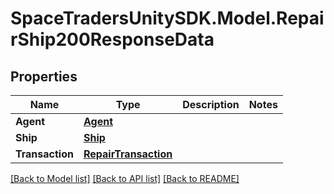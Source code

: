 # SpaceTradersUnitySDK.Model.RepairShip200ResponseData

## Properties

Name | Type | Description | Notes
------------ | ------------- | ------------- | -------------
**Agent** | [**Agent**](Agent.md) |  | 
**Ship** | [**Ship**](Ship.md) |  | 
**Transaction** | [**RepairTransaction**](RepairTransaction.md) |  | 

[[Back to Model list]](../README.md#documentation-for-models) [[Back to API list]](../README.md#documentation-for-api-endpoints) [[Back to README]](../README.md)

